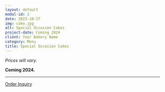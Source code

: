 ```yaml
---
layout: default
modal-id: 2
date: 2023-10-27
img: cake.jpg
alt: Special Occasion Cakes
project-date: Coming 2024
client: Your Bakery Name
category: Menu
title: Special Occasion Cakes
---
```


*Prices will vary.*

**Coming 2024.**

---

[Order Inquiry](#) <!-- Replace '#' with the link to your inquiry or contact page -->

